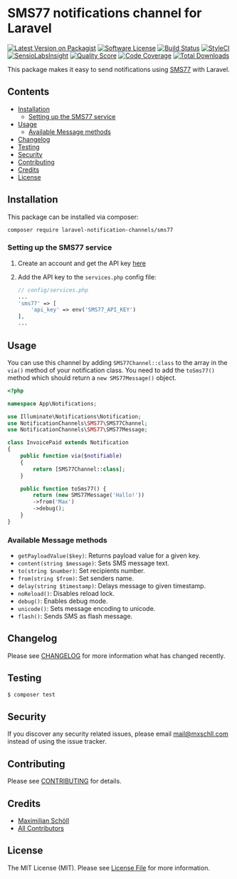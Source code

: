 # SMS77 notifications channel for Laravel

[![Latest Version on Packagist](https://img.shields.io/packagist/v/laravel-notification-channels/sms77.svg?style=flat-square)](https://packagist.org/packages/laravel-notification-channels/sms77)
[![Software License](https://img.shields.io/badge/license-MIT-brightgreen.svg?style=flat-square)](LICENSE.md)
[![Build Status](https://img.shields.io/travis/laravel-notification-channels/sms77/master.svg?style=flat-square)](https://travis-ci.org/laravel-notification-channels/sms77)
[![StyleCI](https://styleci.io/repos/:style_ci_id/shield)](https://styleci.io/repos/:style_ci_id)
[![SensioLabsInsight](https://img.shields.io/sensiolabs/i/:sensio_labs_id.svg?style=flat-square)](https://insight.sensiolabs.com/projects/:sensio_labs_id)
[![Quality Score](https://img.shields.io/scrutinizer/g/laravel-notification-channels/sms77.svg?style=flat-square)](https://scrutinizer-ci.com/g/laravel-notification-channels/sms77)
[![Code Coverage](https://img.shields.io/scrutinizer/coverage/g/laravel-notification-channels/sms77/master.svg?style=flat-square)](https://scrutinizer-ci.com/g/laravel-notification-channels/sms77/?branch=master)
[![Total Downloads](https://img.shields.io/packagist/dt/laravel-notification-channels/sms77.svg?style=flat-square)](https://packagist.org/packages/laravel-notification-channels/sms77)

This package makes it easy to send notifications using [SMS77](https://www.sms77.io/) with Laravel.

## Contents

- [Installation](#installation)
	- [Setting up the SMS77 service](#setting-up-the-SMS77-service)
- [Usage](#usage)
	- [Available Message methods](#available-message-methods)
- [Changelog](#changelog)
- [Testing](#testing)
- [Security](#security)
- [Contributing](#contributing)
- [Credits](#credits)
- [License](#license)


## Installation

This package can be installed via composer:

```composer require laravel-notification-channels/sms77```

### Setting up the SMS77 service

1. Create an account and get the API key [here](https://www.sms77.io)

2. Add the API key to the `services.php` config file:

	```php
	// config/services.php
	...
	'sms77' => [
		'api_key' => env('SMS77_API_KEY')
	],
	...
	```

## Usage

You can use this channel by adding `SMS77Channel::class` to the array in the `via()` method of your notification class. You need to add the `toSms77()` method which should return a `new SMS77Message()` object.

```php
<?php

namespace App\Notifications;

use Illuminate\Notifications\Notification;
use NotificationChannels\SMS77\SMS77Channel;
use NotificationChannels\SMS77\SMS77Message;

class InvoicePaid extends Notification
{
    public function via($notifiable)
    {
        return [SMS77Channel::class];
    }

    public function toSms77() {
        return (new SMS77Message('Hallo!'))
        ->from('Max')
        ->debug();
    }
}
```

### Available Message methods

- `getPayloadValue($key)`: Returns payload value for a given key.
- `content(string $message)`: Sets SMS message text.
- `to(string $number)`: Set recipients number. 
- `from(string $from)`: Set senders name.
- `delay(string $timestamp)`: Delays message to given timestamp.
- `noReload()`: Disables reload lock.
- `debug()`: Enables debug mode.
- `unicode()`: Sets message encoding to unicode.
- `flash()`: Sends SMS as flash message.

## Changelog

Please see [CHANGELOG](CHANGELOG.md) for more information what has changed recently.

## Testing

``` bash
$ composer test
```

## Security

If you discover any security related issues, please email mail@mxschll.com instead of using the issue tracker.

## Contributing

Please see [CONTRIBUTING](CONTRIBUTING.md) for details.

## Credits

- [Maximilian Schöll](https://github.com/mxschll)
- [All Contributors](../../contributors)

## License

The MIT License (MIT). Please see [License File](LICENSE.md) for more information.